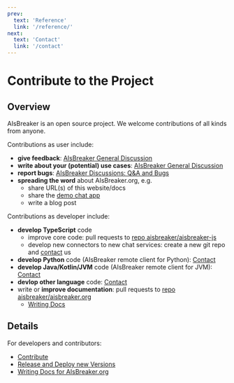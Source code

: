 ```yaml
---
prev:
  text: 'Reference'
  link: '/reference/'
next:
  text: 'Contact'
  link: '/contact'
---
```


Contribute to the Project
=========================

Overview
--------
AIsBreaker is an open source project. We welcome contributions of all kinds from anyone.

Contributions as user include:
- **give feedback**: [AIsBreaker General Discussion](https://github.com/orgs/aisbreaker/discussions/categories/general-disussion)
- **write about your (potential) use cases**: [AIsBreaker General Discussion](https://github.com/orgs/aisbreaker/discussions/categories/general-disussion)
- **report bugs**: [AIsBreaker Discussions: Q&A and Bugs](https://github.com/orgs/aisbreaker/discussions/categories/q-a)
- **spreading the word** about AIsBreaker.org, e.g.
  - share URL(s) of this website/docs
  - share the [demo chat app](https://demo.aisbreaker.org/)
  - write a blog post

Contributions as developer include:
- **develop TypeScript** code
  - improve core code: pull requests to [repo aisbreaker/aisbreaker-js](https://github.com/aisbreaker/aisbreaker-js/)
  - develop new connectors to new chat services: create a new git repo and [contact](./contact.md) us
- **develop Python** code (AIsBreaker remote client for Python): [Contact](./contact.md)
- **develop Java/Kotlin/JVM** code (AIsBreaker remote client for JVM): [Contact](./contact.md)
- **devlop other language** code: [Contact](./contact.md)
- write or **improve documentation**: pull requests to [repo aisbreaker/aisbreaker.org](https://github.com/aisbreaker/aisbreaker.org/)
  - [Writing Docs](./docs/writing-docs/)

Details
-------
For developers and contributors:
- [Contribute](./contribute.md)
- [Release and Deploy new Versions](./docs/release.md)
- [Writing Docs for AIsBreaker.org](./docs/writing-docs/)
